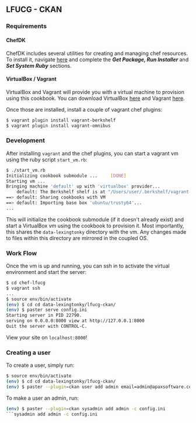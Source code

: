## LFUCG - CKAN

### Requirements

#### ChefDK

ChefDK includes several utilities for creating and managing chef resources.  To install it, navigate [here](https://docs.chef.io/install_dk.html#get-package-run-installer) and complete the ___Get Package, Run Installer___ and ___Set System Ruby___ sections.

#### VirtualBox / Vagrant

VirtualBox and Vagrant will provide you with a virtual machine to provision using this cookbook.  You can download VirtualBox [here](https://www.virtualbox.org/wiki/Downloads) and Vagrant [here](https://www.vagrantup.com/downloads.html).

Once those are installed, install a couple of vagrant chef plugins:

```bash
$ vagrant plugin install vagrant-berkshelf
$ vagrant plugin install vagrant-omnibus
```

### Development

After installing `vagrant` and the chef plugins, you can start a vagrant vm using the ruby script `start_vm.rb`:

```bash
$ ./start_vm.rb
Initializing cookbook submodule ...     [DONE]
Starting vm ...
Bringing machine 'default' up with 'virtualbox' provider...
    default: The Berkshelf shelf is at "/Users/user/.berkshelf/vagrant-berkshelf/shelves/berkshelf20170427-7189-a5rhqi-default"
==> default: Sharing cookbooks with VM
==> default: Importing base box 'ubuntu/trusty64'...
...
```

This will initialize the cookbook submodule (if it doesn't already exist) and start a VirtualBox vm using the cookbook to provision it.  Most importantly, this shares the `data-lexingtonky` directory with the vm.  Any changes made to files within this directory are mirrored in the coupled OS.

### Work Flow

Once the vm is up and running, you can ssh in to activate the virtual environment and start the server:

```bash
$ cd chef-lfucg
$ vagrant ssh
...
$ source env/bin/activate
(env) $ cd cd data-lexingtonky/lfucg-ckan/
(env) $ paster serve config.ini
Starting server in PID 22790.
serving on 0.0.0.0:8000 view at http://127.0.0.1:8000
Quit the server with CONTROL-C.
```

View your site on `localhost:8000`!


### Creating a user
To create a user, simply run:

```bash
$ source env/bin/activate
(env) $ cd cd data-lexingtonky/lfucg-ckan/
(env) $ paster --plugin=ckan user add admin email=admin@apaxsoftware.com -c config.ini
```

To make a user an admin, run:

```bash
(env) $ paster --plugin=ckan sysadmin add admin -c config.ini
```sysadmin add admin -c config.ini
